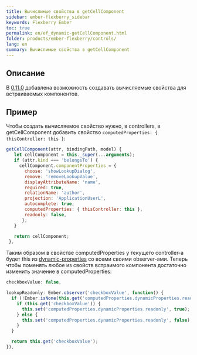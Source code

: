 ```yaml
---
title: Вычислимые свойства в getCellComponent
sidebar: ember-flexberry_sidebar
keywords: Flexberry Ember
toc: true
permalink: en/ef_dynamic-getCellComponent.html
folder: products/ember-flexberry/controls/
lang: en
summary: Вычислимые свойства в getCellComponent
---
```


## Описание

В [0.11.0](https://github.com/Flexberry/ember-flexberry-data/blob/master/CHANGELOG.md) добавлена возможность создавать вычисляемые свойства для встраиваемых компонентов.

## Пример

Чтобы создать вычисляемое свойство нужно, в controllers, в getCellComponent добавить свойство `computedProperties: { thisController: this }`:

```js
getCellComponent(attr, bindingPath, model) {
   let cellComponent = this._super(...arguments);
   if (attr.kind === 'belongsTo') {
     cellComponent.componentProperties = {
       choose: 'showLookupDialog',
       remove: 'removeLookupValue',
       displayAttributeName: 'name',
       required: true,
       relationName: 'author',
       projection: 'ApplicationUserL',
       autocomplete: true,
       computedProperties: { thisController: this },
       readonly: false,
      };
   }

   return cellComponent;
 },
```

Таким образом в свойстве computedProperties у текущего controller-а будет this из [dynamic-properties](https://github.com/Flexberry/ember-flexberry/blob/develop/addon/mixins/dynamic-properties.js) со всеми своими observer-ами. Теперь чтобы поменять любое из свойств встраимого компонента достаточно изменить значение в computedProperties:

```js
checkboxValue: false,

lookupReadonly: Ember.observer('checkboxValue', function() {
  if (!Ember.isNone(this.get('computedProperties.dynamicProperties.readonly'))) {
    if (this.get('checkboxValue')) {
      this.set('computedProperties.dynamicProperties.readonly', true);
    } else {
      this.set('computedProperties.dynamicProperties.readonly', false);
    }
  }

  return this.get('checkboxValue');
}),
```
